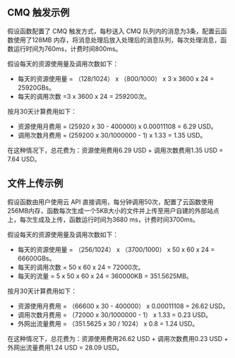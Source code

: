 ## CMQ 触发示例

假设函数配置了 CMQ 触发方式，每秒送入 CMQ 队列内的消息为3条，配置云函数使用了128MB 内存，将消息处理后放入处理后的消息队列，每次处理消息，函数运行时间为760ms，计费时间800ms。

假设每天的资源使用量及调用次数如下：
- 每天的资源使用量 = （128/1024） x （800/1000） x 3 x 3600 x 24 = 25920GBs。
- 每天的调用次数 =3 x 3600 x 24 = 259200次。

按月30天计算费用如下：
- 资源使用月费用 = (25920 x 30 - 400000) x 0.00011108  = 6.29 USD。
- 调用次数月费用 = (259200 x 30/1000000 - 1) x 1.33 = 1.35 USD。

在这种情况下，总花费为：资源使用费用6.29 USD + 调用次数费用1.35 USD  =  7.64 USD。




## 文件上传示例

假设函数由用户使用云 API 直接调用，每分钟调用50次，配置了云函数使用256MB内存，函数每次生成一个5KB大小的文件并上传至用户自建的外部站点上，每次生成及上传，函数运行时间为3680 ms，计费时间3700ms。

假设每天的资源使用量及调用次数如下：
- 每天的资源使用量 = （256/1024） x （3700/1000） x 50 x 60 x 24 = 66600GBs。
- 每天的调用次数 = 50 x 60 x 24 = 72000次。
- 每天的流量 = 5 x 50 x 60 x 24 = 360000KB = 351.5625MB。

按月30天计算费用如下：
- 资源使用月费用 = （66600 x 30 - 400000） x 0.00011108 = 26.62 USD。
- 调用次数月费用 = （72000 x 30/1000000 - 1） x 1.33 = 0.23 USD。
- 外网出流量费用 = （351.5625 x 30 / 1024） x 0.8 = 1.24 USD。

在这种情况下，总花费为：资源使用费用26.62 USD + 调用次数费用0.23 USD + 外网出流量费用1.24 USD =  28.09 USD。
